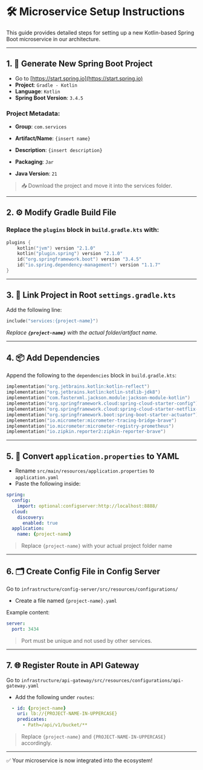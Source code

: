# 🛠️ Microservice Setup Instructions

This guide provides detailed steps for setting up a new Kotlin-based Spring Boot microservice in our architecture.

---

## 1. 🧱 Generate New Spring Boot Project

* Go to [https://start.spring.io](https://start.spring.io)
* **Project**: `Gradle - Kotlin`
* **Language**: `Kotlin`
* **Spring Boot Version**: `3.4.5`

### Project Metadata:

* **Group**: `com.services`

* **Artifact/Name**: `{insert name}`

* **Description**: `{insert description}`

* **Packaging**: `Jar`

* **Java Version**: `21`

> 📥 Download the project and move it into the services folder.

---

## 2. ⚙️ Modify Gradle Build File

### Replace the `plugins` block in `build.gradle.kts` with:

```kotlin
plugins {
    kotlin("jvm") version "2.1.0"
    kotlin("plugin.spring") version "2.1.0"
    id("org.springframework.boot") version "3.4.5"
    id("io.spring.dependency-management") version "1.1.7"
}
```

---

## 3. 🔧 Link Project in Root `settings.gradle.kts`

Add the following line:

```kotlin
include("services:{project-name}")
```

*Replace **`{project-name}`** with the actual folder/artifact name.*

---

## 4. 📦 Add Dependencies

Append the following to the `dependencies` block in `build.gradle.kts`:

```kotlin
implementation("org.jetbrains.kotlin:kotlin-reflect")
implementation("org.jetbrains.kotlin:kotlin-stdlib-jdk8")
implementation("com.fasterxml.jackson.module:jackson-module-kotlin")
implementation("org.springframework.cloud:spring-cloud-starter-config")
implementation("org.springframework.cloud:spring-cloud-starter-netflix-eureka-client")
implementation("org.springframework.boot:spring-boot-starter-actuator")
implementation("io.micrometer:micrometer-tracing-bridge-brave")
implementation("io.micrometer:micrometer-registry-prometheus")
implementation("io.zipkin.reporter2:zipkin-reporter-brave")
```

---

## 5. 📄 Convert `application.properties` to YAML

* Rename `src/main/resources/application.properties` to `application.yaml`
* Paste the following inside:

```yaml
spring:
  config:
    import: optional:configserver:http://localhost:8888/
  cloud:
    discovery:
      enabled: true
  application:
    name: {project-name}
```

> Replace `{project-name}` with your actual project folder name

---

## 6. 🗂️ Create Config File in Config Server

Go to `infrastructure/config-server/src/resources/configurations/`

* Create a file named `{project-name}.yaml`

Example content:

```yaml
server:
  port: 3434
```

> Port must be unique and not used by other services.

---

## 7. 🌐 Register Route in API Gateway

Go to `infrastructure/api-gateway/src/resources/configurations/api-gateway.yaml`

* Add the following under `routes`:

```yaml
  - id: {project-name}
    uri: lb://{PROJECT-NAME-IN-UPPERCASE}
    predicates:
      - Path=/api/v1/bucket/**
```

> Replace `{project-name}` and `{PROJECT-NAME-IN-UPPERCASE}` accordingly.

---

✅ Your microservice is now integrated into the ecosystem!
